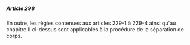 ##### Article 298

En outre, les règles contenues aux articles 229-1 à 229-4 ainsi qu'au chapitre II ci-dessus sont applicables à la procédure de la séparation de corps.

